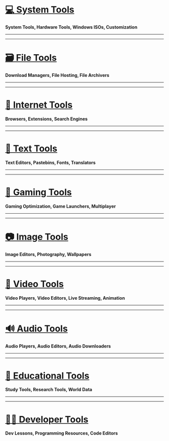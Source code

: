 # [💻 System Tools](https://www.reddit.com/r/FREEMEDIAHECKYEAH/wiki/system-tools)

**System Tools, Hardware Tools, Windows ISOs, Customization**

***
***

# [🗃️ File Tools](https://www.reddit.com/r/FREEMEDIAHECKYEAH/wiki/file-tools)

**Download Managers, File Hosting, File Archivers**

***
***

# [🔗 Internet Tools](https://www.reddit.com/r/FREEMEDIAHECKYEAH/wiki/internet-tools)

**Browsers, Extensions, Search Engines**

***
***

# [📝 Text Tools](https://www.reddit.com/r/FREEMEDIAHECKYEAH/wiki/text-tools)

**Text Editors, Pastebins, Fonts, Translators**

***
***

# [👾 Gaming Tools](https://www.reddit.com/r/FREEMEDIAHECKYEAH/wiki/games#wiki_.25BA_gaming_tools)

**Gaming Optimization, Game Launchers, Multiplayer**

***
***

# [📷 Image Tools](https://www.reddit.com//r/FREEMEDIAHECKYEAH/wiki/img-tools)

**Image Editors, Photography, Wallpapers** 

***
***

# [📼 Video Tools](https://www.reddit.com/r/FREEMEDIAHECKYEAH/wiki/video-tools)

**Video Players, Video Editors, Live Streaming, Animation**

***
***

# [🔊 Audio Tools](https://www.reddit.com/r/FREEMEDIAHECKYEAH/wiki/audio-tools)

**Audio Players, Audio Editors, Audio Downloaders**

***
***

# [🍎 Educational Tools](https://www.reddit.com/r/FREEMEDIAHECKYEAH/wiki/edu#wiki_.25BA_educational_tools)

**Study Tools, Research Tools, World Data**

***
***

# [👨‍💻 Developer Tools](https://www.reddit.com/r/FREEMEDIAHECKYEAH/wiki/dev-tools)

**Dev Lessons, Programming Resources, Code Editors**
